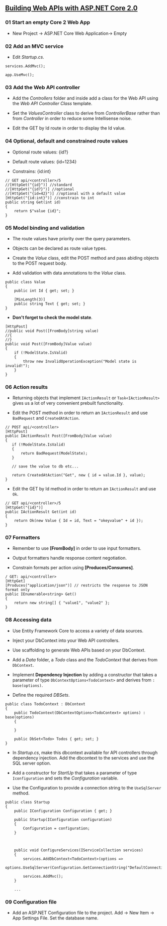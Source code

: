 ## [Building Web APIs with ASP.NET Core 2.0](https://www.youtube.com/watch?v=aIkpVzqLuhA)


### 01 Start an empty Core 2 Web App

* New Project -> ASP.NET Core Web Application-> Empty


### 02 Add an MVC service

* Edit *Startup.cs*.

```
services.AddMvc();
```

```
app.UseMvc();
```

### 03 Add the Web API controller

* Add the *Controllers* folder and inside add a class for the Web API using the *Web API Controller Class* template.

* Set the *ValuesController* class to derive from *ControllerBase* rather than from *Controller* in order to reduce some Intellisense noise.

* Edit the GET by Id route in order to display the Id value.


### 04 Optional, default and constrained route values

* Optional route values: {id?}

* Default route values: {id=1234}

* Constrains: {id:int}

```
// GET api/<controller>/5
//[HttpGet("{id}")] //standard
//[HttpGet("{id?}")] //optional
//[HttpGet("{id=42}")] //optional with a default value
[HttpGet("{id:int}")] //constrain to int
public string Get(int id)
{
    return $"value {id}";
}
```


### 05 Model binding and validation

* The route values have priority over the query parameters.

* Objects can be declared as route value types.

* Create the *Value* class, edit the POST method and pass abiding objects to the POST request body.

* Add validation with data annotations to the *Value* class.

```
public class Value
{
    public int Id { get; set; }

    [MinLength(3)]
    public string Text { get; set; }
}
```

* **Don't forget to check the model state**.

```
[HttpPost]
//public void Post([FromBody]string value)
//{
//}
public void Post([FromBody]Value value)
{
    if (!ModelState.IsValid)
    {
        throw new InvalidOperationException("Model state is invalid!");
    }
}
```


### 06 Action results

* Returning objects that implement `IActionResult` or `Task<IActionResult>` gives us a lot of very convenient prebuilt functionality.

* Edit the POST method in order to return an `IActionResult` and use `BadRequest` and `CreatedAtAction`.

```
// POST api/<controller>
[HttpPost]        
public IActionResult Post([FromBody]Value value)
{
   if (!ModelState.IsValid)
   {
       return BadRequest(ModelState);
   }

   // save the value to db etc...

   return CreatedAtAction("Get", new { id = value.Id }, value);
}
```

* Edit the GET by Id method in order to return an `IActionResult` and use `Ok`.

```
// GET api/<controller>/5
[HttpGet("{id}")]
public IActionResult Get(int id)
{
    return Ok(new Value { Id = id, Text = "okeyvalue" + id });
}
```


### 07 Formatters

* Remember to use **[FromBody]** in order to use input formatters.

* Output formatters handle response content negotiation.

* Constrain formats per action using **[Produces/Consumes]**.

```
/ GET: api/<controller>
[HttpGet]
[Produces("application/json")] // restricts the response to JSON format only
public IEnumerable<string> Get()
{
    return new string[] { "value1", "value2" };
}
```


### 08 Accessing data

* Use Entity Framework Core to access a variety of data sources.
* Inject your DbContext into your Web API controllers.
* Use scaffolding to generate Web APIs based on your DbContext.


* Add a *Data* folder, a *Todo* class and the *TodoContext* that derives from `DbContext`.

* Implement **Dependency Injection** by adding a constructor that takes a parameter of type `DbContextOptions<TodoContext>` and derives from `: base(options)`.

* Define the required *DBSets*.

```
public class TodoContext : DbContext
{
    public TodoContext(DbContextOptions<TodoContext> options) : base(options)
    {

    }

    public DbSet<Todo> Todos { get; set; }
}
```

* In *Startup.cs*, make this dbcontext available for API controllers through dependency injection. Add the dbcontext to the services and use the SQL server option.

* Add a constructor for *StartUp* that takes a parameter of type `Iconfiguration` and sets the *Configuration* variable.

* Use the Configuration to provide a connection string to the `UseSqlServer` method.

```
public class Startup
{
    public IConfiguration Configuration { get; }

    public Startup(IConfiguration configuration)
    {
        Configuration = configuration;
    }



    public void ConfigureServices(IServiceCollection services)
    {
        services.AddDbContext<TodoContext>(options =>
           options.UseSqlServer(Configuration.GetConnectionString("DefaultConnection")));

        services.AddMvc();
    }

    ...
```        

### 09 Configuration file

* Add an ASP.NET Configuration file to the project. Add -> New Item -> App Settings File.
Set the database name. 
